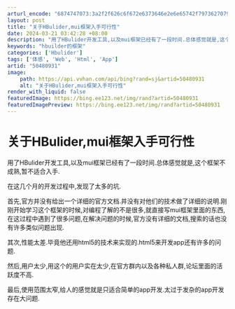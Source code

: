 ```yaml
---
arturl_encode: "6874747073:3a2f2f626c6f672e6373646e2e6e65742f7973627079736270:2f61727469636c652f64657461696c732f3530343830393331"
layout: post
title: "关于HBulider,mui框架入手可行性"
date: 2024-03-21 03:42:28 +08:00
description: "用了HBulider开发工具,以及mui框架已经有了一段时间.总体感觉就是,这个框架不成熟,暂不适合"
keywords: "hbuilder的框架"
categories: ['Hbulider']
tags: ['体感', 'Web', 'Html', 'App']
artid: "50480931"
image:
    path: https://api.vvhan.com/api/bing?rand=sj&artid=50480931
    alt: "关于HBulider,mui框架入手可行性"
render_with_liquid: false
featuredImage: https://bing.ee123.net/img/rand?artid=50480931
featuredImagePreview: https://bing.ee123.net/img/rand?artid=50480931
---
```


# 关于HBulider,mui框架入手可行性

用了HBulider开发工具,以及mui框架已经有了一段时间.总体感觉就是,这个框架不成熟,暂不适合入手.

在这几个月的开发过程中,发现了太多的坑.

首先,官方并没有给出一个详细的官方文档.并没有对他们的技术做了详细的说明.刚刚开始学习这个框架的时候,对编程了解的不是很多,就直接写mui框架里面的东西,在这过程中遇到了很多问题,在解决问题的时候,官方没有详细的文档,搜索的话也没有许多类似问题出现.

其次,性能太差.毕竟他还用html5的技术来实现的.html5来开发app还有许多的问题.

然后,用户太少,用这个的用户实在太少,在官方群内以及各种私人群,论坛里面的活跃度不高.

最后,使用范围太窄,给人的感觉就是只适合简单的app开发.太过于发杂的app开发存在大问题.